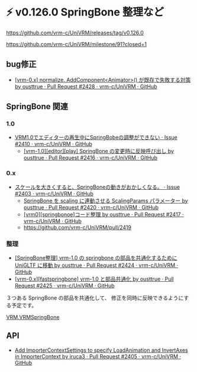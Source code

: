 # ⚡ v0.126.0 SpringBone 整理など

https://github.com/vrm-c/UniVRM/releases/tag/v0.126.0

https://github.com/vrm-c/UniVRM/milestone/91?closed=1

## bug修正

- [\[vrm-0.x\] normalize. AddComponent&lt;Animator&gt;() が既存で失敗する対策 by ousttrue · Pull Request #2428 · vrm-c/UniVRM · GitHub](https://github.com/vrm-c/UniVRM/pull/2428)

## SpringBone 関連

### 1.0

- [VRM1.0でエディターの再生中にSpringBobeの調整ができない · Issue #2410 · vrm-c/UniVRM · GitHub](https://github.com/vrm-c/UniVRM/issues/2410)
  - [\[vrm-1.0\]\[editor\]\[play\] SpringBone の変更時に反映呼び出し by ousttrue · Pull Request #2416 · vrm-c/UniVRM · GitHub](https://github.com/vrm-c/UniVRM/pull/2416)

### 0.x

- [スケールを大きくすると、SpringBoneの動きがおかしくなる。 · Issue #2403 · vrm-c/UniVRM · GitHub](https://github.com/vrm-c/UniVRM/issues/2403)
  - [SpringBone を scaling に連動させる ScalingParams パラメーター by ousttrue · Pull Request #2420 · vrm-c/UniVRM · GitHub](https://github.com/vrm-c/UniVRM/pull/2420)
  - [\[vrm0\]\[springbonoe\]コード整理 by ousttrue · Pull Request #2417 · vrm-c/UniVRM · GitHub](https://github.com/vrm-c/UniVRM/pull/2417)
  - https://github.com/vrm-c/UniVRM/pull/2419

### 整理

- [\[SpringBone整理\] vrm-1.0 の springbone の部品を共通化するために UniGLTF に移動 by ousttrue · Pull Request #2424 · vrm-c/UniVRM · GitHub](https://github.com/vrm-c/UniVRM/pull/2424)
- [\[vrm-0.x\]\[fastspringbone\] vrm-1.0 と部品共通化 by ousttrue · Pull Request #2425 · vrm-c/UniVRM · GitHub](https://github.com/vrm-c/UniVRM/pull/2425)

３つある SpringBone の部品を共通化して、
修正を同時に反映できるようにする予定です。

[VRM.VRMSpringBone](/api/springbone/vrm0/VRM_VRMSpringBone)

## API

- [Add ImporterContextSettings to specify LoadAnimation and InvertAxes in ImporterContext by iruca3 · Pull Request #2405 · vrm-c/UniVRM · GitHub](https://github.com/vrm-c/UniVRM/pull/2405)
